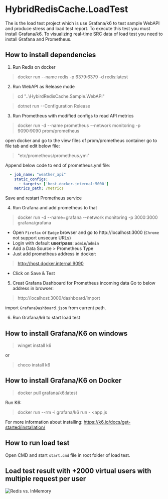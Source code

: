 # HybridRedisCache.LoadTest

The is the load test project which is use Grafana/k6 to test sample WebAPI and produce stress and load test report.
To execute this test you must install Grafana/k6. To visualizing real-time SRC data of load test you need to install Grafana and Prometheus.

## How to install dependencies

1. Run Redis on docker
> docker run --name redis -p 6379:6379 -d redis:latest

2. Run WebAPI as Release mode

> cd "..\HybirdRedisCache.Sample.WebAPI" 

> dotnet run --Configuration Release

3. Run Prometheus with modified configs to read API metrics

> docker run -d --name prometheus --network monitoring -p 9090:9090 prom/prometheus

open docker and go to the view files of prom/prometheus container
go to file tab and edit below file:

> "etc/prometheus/prometheus.yml"

Append below code to end of prometheus.yml file:

``` yml
  - job_name: "weather_api"
    static_configs:
      - targets: ['host.docker.internal:5000']
    metrics_path: /metrics
```

Save and restart Prometheus service

4. Run Grafana and add prometheus to that

> docker run -d --name=grafana --network monitoring -p 3000:3000 grafana/grafana

* Open `Firefax` or `Eadge` browser and go to http://localhost:3000   (`Chrome` not support unsecure URLs)
* Login with default **user**/**pass**:  `admin`/`admin`
* Add a Data Source > Prometheus Type
* Just add prometheus address in docker:

> http://host.docker.internal:9090

* Click on Save & Test

5. Creat Grafana Dashboard for Prometheus incoming data
Go to below address in browser:

> http://localhost:3000/dashboard/import

import `GrafanaDashboard.json` from current path.

6. Run Grafana/k6 to start load test 

## How to install Grafana/K6 on windows
> winget install k6

or 

> choco install k6

## How to install Grafana/K6 on Docker
> docker pull grafana/k6:latest

Run K6:
> docker run --rm -i grafana/k6 run - <app.js

For more information about installing: https://k6.io/docs/get-started/installation/


## How to run load test
Open CMD and start `start.cmd` file in root folder of load test.

## Load test result with +2000 virtual users with multiple request per user
![Redis vs. InMemory](https://raw.githubusercontent.com/bezzad/HybridRedisCache/main/img/LoadTestResult.png)
